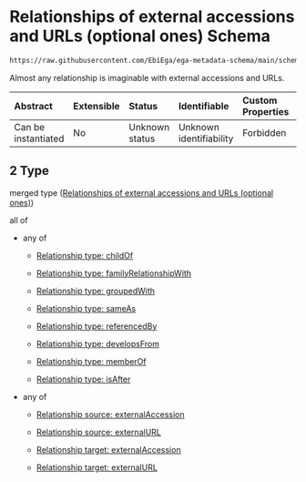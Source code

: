 # Relationships of external accessions and URLs (optional ones) Schema

```txt
https://raw.githubusercontent.com/EbiEga/ega-metadata-schema/main/schemas/EGA.sample.json#/properties/sampleRelationships/items/allOf/1/anyOf/2
```

Almost any relationship is imaginable with external accessions and URLs.

| Abstract            | Extensible | Status         | Identifiable            | Custom Properties | Additional Properties | Access Restrictions | Defined In                                                                   |
| :------------------ | :--------- | :------------- | :---------------------- | :---------------- | :-------------------- | :------------------ | :--------------------------------------------------------------------------- |
| Can be instantiated | No         | Unknown status | Unknown identifiability | Forbidden         | Allowed               | none                | [EGA.sample.json\*](../../../schemas/EGA.sample.json "open original schema") |

## 2 Type

merged type ([Relationships of external accessions and URLs (optional ones)](ega-10-properties-sample-relationships-items-allof-relationship-constraints-for-a-sample-anyof-relationships-of-external-accessions-and-urls-optional-ones.md))

all of

*   any of

    *   [Relationship type: childOf](ega-4-defs-relationship-type-childof.md "check type definition")

    *   [Relationship type: familyRelationshipWith](ega-4-defs-relationship-type-familyrelationshipwith.md "check type definition")

    *   [Relationship type: groupedWith](ega-4-defs-relationship-type-groupedwith.md "check type definition")

    *   [Relationship type: sameAs](ega-4-defs-relationship-type-sameas.md "check type definition")

    *   [Relationship type: referencedBy](ega-4-defs-relationship-type-referencedby.md "check type definition")

    *   [Relationship type: developsFrom](ega-4-defs-relationship-type-developsfrom.md "check type definition")

    *   [Relationship type: memberOf](ega-4-defs-relationship-type-memberof.md "check type definition")

    *   [Relationship type: isAfter](ega-4-defs-relationship-type-isafter.md "check type definition")

*   any of

    *   [Relationship source: externalAccession](ega-4-defs-relationship-source-externalaccession.md "check type definition")

    *   [Relationship source: externalURL](ega-4-defs-relationship-source-externalurl.md "check type definition")

    *   [Relationship target: externalAccession](ega-4-defs-relationship-target-externalaccession.md "check type definition")

    *   [Relationship target: externalURL](ega-4-defs-relationship-target-externalurl.md "check type definition")
